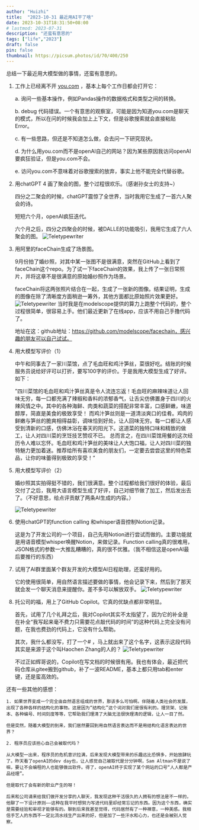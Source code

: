 ```yaml
---
author: "Huizhi"
title:  "2023-10-31 最近用AI干了啥" 
date: 2023-10-31T18:31:50+08:00 
# lastmod: 2023-07-31
description: "还蛮有意思的"
tags: ["life","2023"]
draft: false
pin: false
thumbnail: https://picsum.photos/id/70/400/250
---
```

总结一下最近用大模型做的事情，还蛮有意思的。

1. 工作上已经离不开 [you.com](http://you.com) ，基本上每个工作日都会打开它：  

    a. 询问一些基本操作，例如Pandas操作的数据格式和类型之间的转换。  

    b. debug 代码错误。一个有意思的观察室，可能是因为知道you.com是聊天的模式，所以在问的时候我会加上上下文，但是谷歌搜索就会直接粘贴Error。 

    c. 有一些思路，但还是不知道怎么做，会去问一下研究现状。  

    d. 为什么用you.com而不是openAI自己的网站？因为某些原因我访问openAI要疯狂验证，但是you.com不会。     

    e. 访问you.com不意味着对谷歌搜索的放弃，事实上他不能完全代替谷歌。  


2. 用chatGPT 4 画了聚会的图，整个过程很欢乐。（感谢孙女士的支持~）  

    四分之二聚会的时候，chatGPT震惊了全世界，当时我用它生成了一首六人聚会的诗。

    短短六个月，openAI疯狂迭代。

    六个月之后，四分之四聚会的时候，被DALLE的功能吸引，我用它生成了六人聚会的图。
    ![Teletypewriter](/img/20231031/1.png)

3. 用阿里的faceChain生成了场景图。

    9月份拍了婚纱照，对其中某一张图不是很满意，突然在GitHub上看到了faceChain这个repo。为了试一下faceChain的效果，我上传了一张日常照片，并将这章不是很满意的原始婚纱照作为场景。

    faceChain将这两张照片结合在一起，生成了一张新的图像。结果证明，生成的图像在除了清晰度方面稍逊一筹外，其他方面都比原始照片效果更好。
    ![Teletypewriter](/img/20231031/2.png)
    当时我是在modelscope提供的算力上跑整个代码的，整个过程很简单，很容易上手。他们最近更新了在线app，应该不用自己手撸代码了。

    地址在这：github地址：https://github.com/modelscope/facechain，感兴趣的朋友可以自己试试。

4. 用大模型写评价（1）

    中午和同事去了一家川菜馆，点了毛血旺和鸡汁笋丝，菜很好吃。结账的时候服务员说给好评可以打折，要写100字的评价。于是我用大模型生成了好评。如下：

    ”四川菜馆的毛血旺和鸡汁笋丝真是令人流连忘返！毛血旺的麻辣味道让人回味无穷，每一口都充满了辣椒和香料的浓郁香气，让舌尖仿佛置身于四川的火辣风情之中。其中的各种海鲜、肉类和蔬菜的搭配非常丰富，口感鲜嫩，味道醇厚，简直是美食的极致享受！
    而鸡汁笋丝则是一道清淡爽口的佳肴。鸡肉的鲜嫩与笋丝的脆爽相得益彰，调味恰到好处，让人回味无穷。每一口都让人感受到清新的口感，仿佛沐浴在春天的阳光下。这道菜的独特口味和精致的做工，让人对四川菜的烹饪技艺赞叹不已。
    总而言之，在四川菜馆用餐的这次经历令人难以忘怀。毛血旺和鸡汁笋丝的美味让人大饱口福，让人对四川菜的独特魅力更加着迷。推荐给所有喜欢美食的朋友们，一定要去尝尝这里的特色菜品，让你的味蕾得到极致的享受！“

5. 用大模型写评价（2）

    婚纱照其实拍得挺不错的，我们很满意。整个过程都给我们很好的体验，最后交付了之后，我用大语言模型生成了好评，自己对细节做了加工，然后发出去了。（不好意思，给点评贡献了两条AI生成的内容。）

    ![Teletypewriter](/img/20231031/5.png)

6. 使用chatGPT的function calling 和whisper语音控制Notion记录。

    这是为了开发公司的一个项目，自己先用Notion进行尝试而做的。主要功能就是用语音模型whisper唤醒Notion，来做记录。Function calling真的很难用，JSON格式的参数一大推乱糟糟的，真的很不优雅。（我不相信这是openAI最后要推行的东西）


7. 试用了AI群里面某个群友开发的大模型AI日程助理，还蛮好用的。

    它的使用很简单，用自然语言描述要做的事情，他会记录下来，然后到了那天就会发一个聊天消息来提醒你。差不多可以解放双手。
    ![Teletypewriter](/img/20231031/3.jpg)


8. 托公司的福，用上了GitHub Copilot。它真的优缺点都非常明显。
    
    首先，试用了几个礼拜之后，我对Copilot其实不太指望了，因为它的补全是在补全“我写起来毫不费力只需要花点敲代码的时间”的这种代码上完全没有问题，在我也费劲的代码上，它没有什么帮助。
    
    其次，我什么都没写，打了一个# ，马上就出来了这个名字，这表示这段代码其实是来源于这个叫Haochen Zhang的人的？
    ![Teletypewriter](/img/20231031/4.png)
    
    不过正如辉哥说的，Copilot在写文档的时候很有用。我也有体会，最近把代码仓库从gitee搬到github，补了一波README，基本上都只用tab和enter键，还是蛮高效的。


还有一些其他的感想：

    1. 如果世界变成一个完全由自然语言组成的世界，那该多么可怕啊。伴随着人类社会的发展，出现了各种各样的结构化的事物。这是因为“结构化”这个词对我们是很有利的。理货架、记账本、各种编号、时间刻度等等，它帮助我们理清了大脑无法很快理清的逻辑，让人一目了然。
        
    但是突然，随着大模型的到来，我们居然要回到用自然语言表达而不是用结构化语言表达的世界？
    
    2. 程序员应该担心自己会被取代吗？

    从大模型一出来，程序员的危机意识拉满，后来发现大模型带来的乐趣远比恐惧多，开始放肆玩了。昨天看了openAI的dev day也，让人感觉自己被取代是分分钟啊，Sam Altman不是说了嘛，要让不会编程的人也能够做出软件。得了，openAI终于实现了某个网站的口号“人人都是产品经理”。

    但是取代了会有新的职业产生的呀！

    后来和公司请来给我们做开发分享的人聊天，我发现这种干活很久的人拥有的想法是不一样的，他聊了一下设计原则——这种在我平时想努力写进代码里却经常忘记的东西。因为这个东西，确实是需要经验和审视才能够有的。聊到后来我甚至觉得，代码居然有了一种禅意，一种美感。我相信手艺人的东西不一定比流水线生产出来的好，但是加了一些汗水和心力，也还是会被别人觉察。